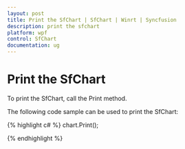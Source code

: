 ```yaml
---
layout: post
title: Print the SfChart | SfChart | Winrt | Syncfusion
description: print the sfchart
platform: wpf
control: SfChart
documentation: ug
---
```


# Print the SfChart

To print the SfChart, call the Print method.

The following code sample can be used to print the SfChart:


{% highlight c# %}
  chart.Print();   

{% endhighlight %}


